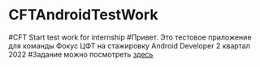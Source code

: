 # CFTAndroidTestWork
#CFT Start test work for internship
#Привет. Это тестовое приложение для команды Фокус ЦФТ на стажировку Android Developer 2 квартал 2022
#Задание можно посмотреть [здесь](https://github.com/rusrst/CFTAndroidTestWork/blob/main/Tasks/FocusStart_Android_TestTask_v5.pdf)
